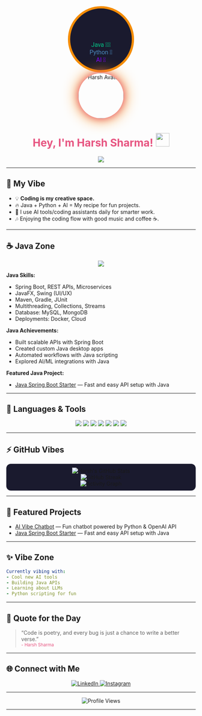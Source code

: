 <!-- Welcome to Harsh's Vibe Coding Space 🚀 -->

<p align="center">
  <!-- Custom Avatar SVG (Java, Python, AI Enthusiast) -->
  <svg width="180" height="180" viewBox="0 0 180 180" fill="none" xmlns="http://www.w3.org/2000/svg">
    <circle cx="90" cy="90" r="85" fill="#1A1A2E" stroke="#F48C06" stroke-width="6"/>
    <text x="90" y="110" text-anchor="middle" font-size="16" fill="#03C988" font-family="Roboto, monospace">Java 🧙‍♂️</text>
    <text x="90" y="130" text-anchor="middle" font-size="16" fill="#4B8BBE" font-family="Roboto, monospace">Python 🐍</text>
    <text x="90" y="150" text-anchor="middle" font-size="16" fill="#8000FF" font-family="Roboto, monospace">AI 🤖</text>
  </svg>
  <br>
  <img src="https://avatars.githubusercontent.com/u/1003928020?v=4" alt="Harsh Avatar" width="120" style="border-radius: 50%; box-shadow: 0 0 20px #e75480, 0 0 40px #F48C06;"/>
</p>

<h1 align="center">
  <span style="color:#e75480;">Hey, I'm Harsh Sharma!</span> <img src="https://media.giphy.com/media/hvRJCLFzcasrR4ia7z/giphy.gif" width="36"/>
</h1>

<p align="center">
  <img src="https://readme-typing-svg.demolab.com?font=Roboto+Mono&weight=700&size=26&pause=1000&color=F48C06&center=true&vCenter=true&width=435&lines=Java+Wizard+🧙‍♂️;Python+Pro+🐍;AI+Enthusiast+🤖;Vibe+Coding+Space+🌸" />
</p>

---

## 🌸 **My Vibe**

- 💡 **Coding is my creative space.**
- 🔥 Java + Python + AI = My recipe for fun projects.
- 🤖 I use AI tools/coding assistants daily for smarter work.
- 🎶 Enjoying the coding flow with good music and coffee ☕.

---

## ☕️ **Java Zone** 

<p align="center">
  <img src="https://img.shields.io/badge/Java-ED8B00?style=for-the-badge&logo=java&logoColor=white" />
</p>

**Java Skills:**  
- Spring Boot, REST APIs, Microservices  
- JavaFX, Swing (UI/UX)  
- Maven, Gradle, JUnit  
- Multithreading, Collections, Streams  
- Database: MySQL, MongoDB  
- Deployments: Docker, Cloud

**Java Achievements:**  
- Built scalable APIs with Spring Boot  
- Created custom Java desktop apps  
- Automated workflows with Java scripting  
- Explored AI/ML integrations with Java

**Featured Java Project:**  
- [Java Spring Boot Starter](https://github.com/harsh2027-eng/) — Fast and easy API setup with Java

---

## 🎨 **Languages & Tools**

<p align="center">
  <img src="https://img.shields.io/badge/Java-ED8B00?style=for-the-badge&logo=java&logoColor=white" />
  <img src="https://img.shields.io/badge/Python-4B8BBE?style=for-the-badge&logo=python&logoColor=white" />
  <img src="https://img.shields.io/badge/Git-F05032?style=for-the-badge&logo=git&logoColor=white" />
  <img src="https://img.shields.io/badge/Linux-FFD700?style=for-the-badge&logo=linux&logoColor=black" />
  <img src="https://img.shields.io/badge/AI-Vibes-8000FF?style=for-the-badge&logo=OpenAI&logoColor=white" />
  <img src="https://img.shields.io/badge/Web-Development-03C988?style=for-the-badge&logo=html5&logoColor=white" />
  <img src="https://img.shields.io/badge/Dark-Theme-1A1A2E?style=for-the-badge&logo=github&logoColor=white" />
</p>

---

## ⚡ **GitHub Vibes**

<p align="center" style="background:#1A1A2E;padding:10px;border-radius:12px;">
  <img src="https://github-readme-stats.vercel.app/api?username=harsh2027-eng&show_icons=true&theme=tokyonight&title_color=F48C06&icon_color=E75480" alt="Harsh's GitHub Stats"/>
  <br>
  <img src="https://github-readme-streak-stats.herokuapp.com/?user=harsh2027-eng&theme=tokyonight&ring=F48C06&fire=E75480" alt="GitHub Streak"/>
  <br>
  <img src="https://github-readme-activity-graph.cyclic.app/graph?username=harsh2027-eng&theme=react-dark&bg_color=1A1A2E&color=F48C06" alt="Activity Graph"/>
</p>

---

## 🚀 **Featured Projects**

- [AI Vibe Chatbot](https://github.com/harsh2027-eng/) — Fun chatbot powered by Python & OpenAI API
- [Java Spring Boot Starter](https://github.com/harsh2027-eng/) — Fast and easy API setup with Java

---

## ✨ **Vibe Zone**

```yaml
Currently vibing with:
- Cool new AI tools
- Building Java APIs
- Learning about LLMs
- Python scripting for fun
```

---

## 💬 **Quote for the Day**

> “Code is poetry, and every bug is just a chance to write a better verse.”  
> <sub style="color:#e75480;">- Harsh Sharma</sub>

---

## 🌐 **Connect with Me**

<p align="center">
  <a href="https://www.linkedin.com/in/harsh-12abb1325" target="_blank">
    <img src="https://img.shields.io/badge/LinkedIn-0A66C2?style=for-the-badge&logo=linkedin&logoColor=white" alt="LinkedIn">
  </a>
  <a href="https://www.instagram.com/harshu_sharma_hr20/" target="_blank">
    <img src="https://img.shields.io/badge/Instagram-E4405F?style=for-the-badge&logo=instagram&logoColor=white" alt="Instagram">
  </a>
</p>

---

<p align="center">
  <img src="https://komarev.com/ghpvc/?username=harsh2027-eng&style=flat-square&color=F48C06" alt="Profile Views" />
</p>

---

<!-- Design tip: Try a dark theme for max vibe!
Theme colors: #e75480 (pink), #F48C06 (orange), #03C988 (aqua), #8000FF (purple), #1A1A2E (dark navy) -->
